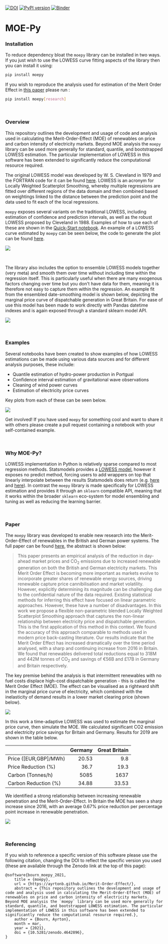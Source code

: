 [![DOI](https://zenodo.org/badge/326810654.svg)](https://zenodo.org/badge/latestdoi/326810654) [![PyPI version](https://badge.fury.io/py/moepy.svg)](https://badge.fury.io/py/moepy) [![Binder](https://notebooks.gesis.org/binder/badge_logo.svg)](https://notebooks.gesis.org/binder/v2/gh/AyrtonB/Merit-Order-Effect/main?urlpath=lab)

# MOE-Py

### Installation

To reduce dependency bloat the `moepy` library can be installed in two ways. If you just wish to use the LOWESS curve fitting aspects of the library then you can install it using:

```bash
pip install moepy
```

If you wish to reproduce the analysis used for estimation of the Merit Order Effect in [this paper](https://github.com/AyrtonB/Merit-Order-Effect/blob/main/paper/Quantifying%20the%20Merit%20Order%20Effect%20of%20Renewables%20on%20Price%20and%20Carbon%20Intensity%20of%20the%20British%20and%20Germany%20Energy%20Systems.pdf) please run :

```bash
pip install moepy[research]
```

<br>

### Overview

This repository outlines the development and usage of code and analysis used in calculating the Merit-Order-Effect (MOE) of renewables on price and carbon intensity of electricity markets. Beyond MOE analysis the `moepy` library can be used more generally for standard, quantile, and bootstrapped LOWESS estimation. The particular implementation of LOWESS in this software has been extended to significantly reduce the computational resource required. 

The original LOWESS model was developed by W. S. Cleveland in 1979 and the FORTRAN code for it can be found [here](https://www.netlib.org/go/lowess). LOWESS is an acronym for Locally Weighted Scatterplot Smoothing, whereby multiple regressions are fitted over different regions of the data domain and then combined based on weightings linked to the distance between the prediction point and the data used to fit each of the local regressions.

`moepy` exposes several variants on the traditional LOWESS,  including estimation of confidence and prediction intervals, as well as the robust LOWESS proposed by Cleveland in 1988. Examples  of how to use each of these are shown in the [Quick-Start notebook](https://ayrtonb.github.io/Merit-Order-Effect/ug-08-lowess-quick-start/). An example of a LOWESS curve estimated by `moepy` can be seen below, the code to generate the plot can be found [here](https://ayrtonb.github.io/Merit-Order-Effect/ug-04-electricity-prices/).

![](img/latest_gb_mcc.png)

<br>

The library also includes the option to ensemble LOWESS models together (very meta) and smooth them over time without including time within the regression itself. This is particularly useful when there are many exogenous factors changing over time but you don't have data for them, meaning it is therefore not easy to capture them within the regression. An example fit from the ensembled date-smoothing model is shown below, depicting the marginal price curve of dispatchable generation in Great Britain. For ease of use this model has been made to work directly with Pandas datetime indexes and is again exposed through a standard sklearn model API.

![](img/UK_price_MOE_heatmap.png)

<br>

### Examples

Several notebooks have been created to show examples of how LOWESS estimations can be made using various data sources and for different analysis purposes, these include:

* Quantile estimation of hydro-power production in Portgual
* Confidence interval estimation of gravitational wave observations
* Cleaning of wind power curves
* Estimation of electricity price curves

Key plots from each of these can be seen below.

![](img/lowess_fit_examples.png)

Get involved! If you have used `moepy` for something cool and want to share it with others please create a pull request containing a notebook with your self-contained example.

<br>

### Why MOE-Py?

LOWESS implementation in Python is relatively sparse compared to most regression methods. Statsmodels provides a [LOWESS model](https://www.statsmodels.org/dev/_modules/statsmodels/nonparametric/smoothers_lowess.html), however it exposes no predict method, forcing users to add wrappers on top that linearly interpolate between the results Statsmodels does return (e.g. [here](https://stackoverflow.com/a/37060980/8035710) and [here](https://towardsdatascience.com/lowess-regression-in-python-how-to-discover-clear-patterns-in-your-data-f26e523d7a35)). In contrast the `moepy` library is made specifically for LOWESS estimation and provides it through an `sklearn` compatible API, meaning that it works within the broader `sklearn` eco-system for model ensembling and tuning as well as reducing the learning barrier. 

<br>

### Paper

The `moepy` library was developed to enable new research into the Merit-Order-Effect of renewables in the British and German power systems. The full paper can be found [here](https://github.com/AyrtonB/Merit-Order-Effect/blob/main/paper/Quantifying%20the%20Merit%20Order%20Effect%20of%20Renewables%20on%20Price%20and%20Carbon%20Intensity%20of%20the%20British%20and%20Germany%20Energy%20Systems.pdf), the abstract is shown below:

> This paper presents an empirical analysis of the reduction in day-ahead market prices and CO<sub>2</sub> emissions due to increased renewable generation on both the British and German electricity markets. This Merit Order Effect is becoming more important as markets evolve to incorporate greater shares of renewable energy sources, driving renewable capture price cannibilisation and market volatility. However, explicitly determining its magnitude can be challenging due to the confidential nature of the data required. Existing statistical methods for inferring this effect have focused on linear parametric approaches. However, these have a number of disadvantages. In this work we propose a flexible non-parametric blended Locally Weighted Scatterplot Smoothing approach  that captures the non-linear relationship between electricity price and dispatchable generation. This is the first application of this method in this context. We found the accuracy of this approach comparable to methods used in modern price back-casting literature. Our results indicate that the Merit Order Effect has increased dramatically over the time period analysed, with a sharp and continuing increase from 2016 in Britain. We found that renewables delivered total reductions equal to 318M and 442M tonnes of CO<sub>2</sub>  and savings of €56B and £17B in Germany and Britain respectively.

The key premise behind the analysis is that intermittent renewables with no fuel costs displace high-cost dispatchable generation - this is called the Merit Order Effect (MOE). The effect can be visualised as a rightward shift in the marginal price curve of electricity, which combined with the inelasticity of demand results in a lower market clearing price (shown below).

![](img/MOE_diagram_supply_shift.png)

In this work a time-adaptive LOWESS was used to estimate the marginal price curve, then simulate the MOE. We calculated significant CO2 emission and electricity price savings for Britain and Germany. Results for 2019 are shown in the table below.

|                       |   Germany |   Great Britain |
|:----------------------|----------:|----------------:|
| Price ([EUR,GBP]/MWh) |     20.53 |            9.8  |
| Price Reduction (%)   |     36.7  |           19.3  |
| Carbon (Tonnes/h)     |      5085 |           1637  |
| Carbon Reduction (%)  |     34.88 |           33.53 |

We identified a strong relationship between increasing renewable penetration and the Merit-Order-Effect. In Britain the MOE has seen a sharp increase since 2016, with an average 0.67% price reduction per percentage point increase in renewable penetration.

![](img/GB_MOE_RES_relationship_95_CI.png)

<br>

### Referencing

If you wish to reference a specific version of this software please use the following citation, changing the DOI to reflect the specific version you used (these are available through the Zenodo link at the top of this page):

```
@software{bourn_moepy_2021,
    title = {moepy},
    url = {https://ayrtonb.github.io/Merit-Order-Effect/},
    abstract = {This repository outlines the development and usage of code and analysis used in calculating the Merit-Order-Effect (MOE) of renewables on price and carbon intensity of electricity markets. Beyond MOE analysis the `moepy` library can be used more generally for standard, quantile, and bootstrapped LOWESS estimation. The particular implementation of LOWESS in this software has been extended to significantly reduce the computational resource required.},
    author = {Bourn, Ayrton},
    month = mar,
    year = {2021},
    doi = {10.5281/zenodo.4642896},
}
```